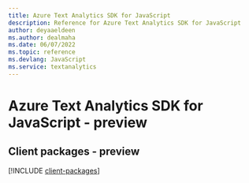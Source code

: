 ```yaml
---
title: Azure Text Analytics SDK for JavaScript
description: Reference for Azure Text Analytics SDK for JavaScript
author: deyaaeldeen
ms.author: dealmaha
ms.date: 06/07/2022
ms.topic: reference
ms.devlang: JavaScript
ms.service: textanalytics
---
```

# Azure Text Analytics SDK for JavaScript - preview
## Client packages - preview
[!INCLUDE [client-packages](text-analytics-client-index.md)]

